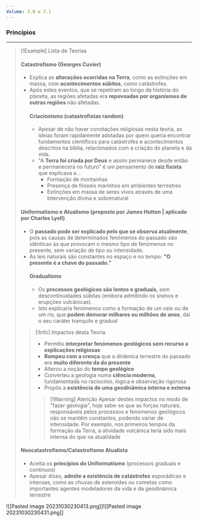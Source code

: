 ```yaml
---
Volume: 3.0 e 3.1
---
```

### Princípios
---
>[!Example] Lista de Teorias
>#### Catastrofismo (Georges Cuvier)
>- Explica as **alterações ocorridas na Terra**, como as extinções em massa, com **acontecimentos súbitos**, como catástrofes.
>- Após estes eventos, que se repetiram ao longo da história do planeta, as regiões afetadas era **repovoadas por organismos de outras regiões** não afetadas.
>	#### Criacionismo (catastrofistas random)
>	- Apesar de não haver conotações religiosas nesta teoria, as ideias foram rapidamente adotadas por quem queria encontrar fundamentos científicos para catástrofes e acontecimentos descritos na bíblia, relacionados com a criação do planeta e da vida.
>	- "A **Terra foi criada por Deus** e assim permanece desde então e permanecerá no futuro" é um pensamento de **raiz fixista** que explicava a...
>		- Formação de montanhas
>		- Presença de fósseis marinhos em ambientes terrestres
>		- Extinções em massa de seres vivos
>	através de uma intervenção divina e sobrenatural
>
>#### Uniformatismo e Atualismo (proposto por James Hutton | aplicado por Charles Lyell)
>- O **passado pode ser explicado pelo que se observa atualmente**, pois as causas de determinados fenómenos do passado são idênticas às que provocam o mesmo tipo de fenómenos no presente, sem variação de tipo ou intensidade.
>- As leis naturais são constantes no espaço e no tempo: **"O presente é a chave do passado."**
>	#### Gradualismo
>	- Os **processos geológicos são lentos e graduais**, sem descontinuidades súbitas (embora admitindo os sismos e erupções vulcânicas).
>	- Isto explicaria fenómenos como a formação de um vale ou de um rio, que **podem demorar milhares ou milhões de anos**, daí o seu caráter tranquilo e gradual
>>[!Info] Impactos desta Teoria
>>- Permitiu **interpretar fenómenos geológicos sem recurso a explicações religiosas**
>>- **Rompeu com a crença** que a dinâmica terrestre do passado era **muito diferente da do presente**
>>- Alterou a noção do **tempo geológico**
>>- Converteu a geologia numa **ciência moderna**, fundamentada no raciocínio, lógica e observação rigorosa
>>- Propôs a **existência de uma geodinâmica interna e externa**
>>>[!Warning] Atenção
>>Apesar destes impactos no modo de "fazer geologia", hoje sabe-se que as forças naturais, responsáveis pelos processos e fenómenos geológicos não se mantêm constantes, podendo variar de intensidade. Por exemplo, nos primeiros tempos da formação da Terra, a atividade vulcânica teria sido mais intensa do que na atualidade
>
>#### Neocatastrofismo/Catastrofismo Atualista
>- Aceita os **princípios do Uniformatismo** (processos graduais e contínuos)
>- Apesar disso, **admite a existência de catástrofes** esporádicas e intensas, como as chuvas de asteroides ou cometas como importantes agentes modeladores da vida e da geodinâmica terrestre 

![[Pasted image 20231030230413.png]]![[Pasted image 20231030230431.png]]